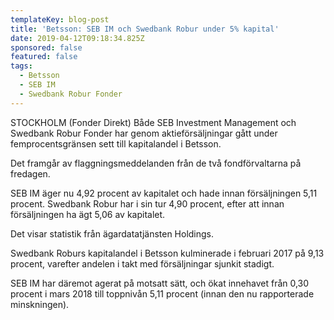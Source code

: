 ```yaml
---
templateKey: blog-post
title: 'Betsson: SEB IM och Swedbank Robur under 5% kapital'
date: 2019-04-12T09:18:34.825Z
sponsored: false
featured: false
tags:
  - Betsson
  - SEB IM
  - Swedbank Robur Fonder
---
```

STOCKHOLM (Fonder Direkt) Både SEB Investment Management och Swedbank Robur Fonder har genom aktieförsäljningar gått under femprocentsgränsen sett till kapitalandel i Betsson.



Det framgår av flaggningsmeddelanden från de två fondförvaltarna på fredagen.



SEB IM äger nu 4,92 procent av kapitalet och hade innan försäljningen 5,11 procent. Swedbank Robur har i sin tur 4,90 procent, efter att innan försäljningen ha ägt 5,06 av kapitalet.



Det visar statistik från ägardatatjänsten Holdings.



Swedbank Roburs kapitalandel i Betsson kulminerade i februari 2017 på 9,13 procent, varefter andelen i takt med försäljningar sjunkit stadigt.



SEB IM har däremot agerat på motsatt sätt, och ökat innehavet från 0,30 procent i mars 2018 till toppnivån 5,11 procent (innan den nu rapporterade minskningen).
